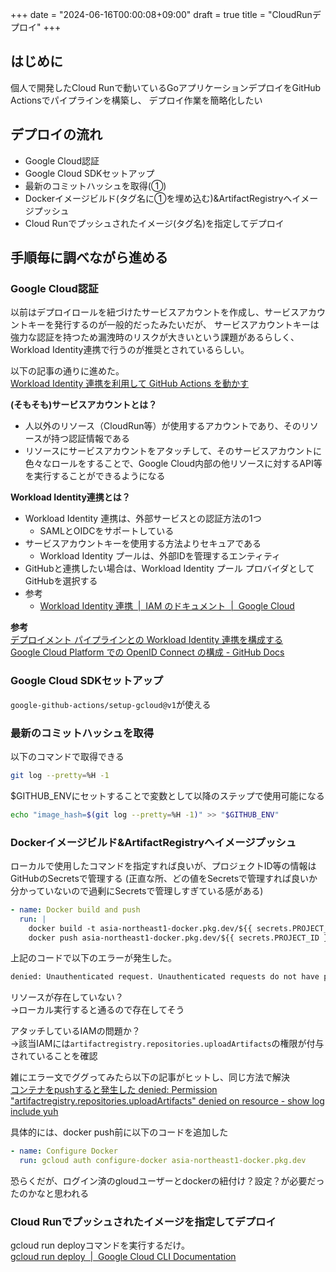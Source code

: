 +++
date = "2024-06-16T00:00:08+09:00"
draft = true
title = "CloudRunデプロイ"
+++


## はじめに

個人で開発したCloud Runで動いているGoアプリケーションデプロイをGitHub Actionsでパイプラインを構築し、
デプロイ作業を簡略化したい

## デプロイの流れ

- Google Cloud認証
- Google Cloud SDKセットアップ
- 最新のコミットハッシュを取得(①)
- Dockerイメージビルド(タグ名に①を埋め込む)&ArtifactRegistryへイメージプッシュ
- Cloud Runでプッシュされたイメージ(タグ名)を指定してデプロイ

## 手順毎に調べながら進める


### Google Cloud認証

以前はデプロイロールを紐づけたサービスアカウントを作成し、サービスアカウントキーを発行するのが一般的だったみたいだが、
サービスアカウントキーは強力な認証を持つため漏洩時のリスクが大きいという課題があるらしく、
Workload Identity連携で行うのが推奨とされているらしい。

以下の記事の通りに進めた。  
[Workload Identity 連携を利用して GitHub Actions を動かす](https://zenn.dev/cloud_ace/articles/7fe428ac4f25c8)  

**(そもそも)サービスアカウントとは？**
- 人以外のリソース（CloudRun等）が使用するアカウントであり、そのリソースが持つ認証情報である
- リソースにサービスアカウントをアタッチして、そのサービスアカウントに色々なロールをすることで、Google Cloud内部の他リソースに対するAPI等を実行することができるようになる

**Workload Identity連携とは？**

- Workload Identity 連携は、外部サービスとの認証方法の1つ
  - SAMLとOIDCをサポートしている
- サービスアカウントキーを使用する方法よりセキュアである
  - Workload Identity プールは、外部IDを管理するエンティティ
- GitHubと連携したい場合は、Workload Identity プール プロバイダとしてGitHubを選択する
- 参考
  - [Workload Identity 連携  |  IAM のドキュメント  |  Google Cloud](https://cloud.google.com/iam/docs/workload-identity-federation?hl=ja)

**参考**    
[デプロイメント パイプラインとの Workload Identity 連携を構成する](https://cloud.google.com/iam/docs/workload-identity-federation-with-deployment-pipelines?hl=ja#impersonation)  
[Google Cloud Platform での OpenID Connect の構成 - GitHub Docs](https://docs.github.com/ja/actions/deployment/security-hardening-your-deployments/configuring-openid-connect-in-google-cloud-platform#adding-a-google-cloud-workload-identity-provider)

### Google Cloud SDKセットアップ

`google-github-actions/setup-gcloud@v1`が使える

### 最新のコミットハッシュを取得

以下のコマンドで取得できる

```sh
git log --pretty=%H -1
```

$GITHUB_ENVにセットすることで変数として以降のステップで使用可能になる

```sh
echo "image_hash=$(git log --pretty=%H -1)" >> "$GITHUB_ENV"
```

### Dockerイメージビルド&ArtifactRegistryへイメージプッシュ

ローカルで使用したコマンドを指定すれば良いが、プロジェクトID等の情報はGitHubのSecretsで管理する
(正直な所、どの値をSecretsで管理すれば良いか分かっていないので過剰にSecretsで管理しすぎている感がある)

```yml
- name: Docker build and push
  run: |
    docker build -t asia-northeast1-docker.pkg.dev/${{ secrets.PROJECT_ID }}/${{ secrets.REPOSITORY_NAME }}/api:${image_hash} -f deploy/api/Dockerfile --platform linux/amd64 .
    docker push asia-northeast1-docker.pkg.dev/${{ secrets.PROJECT_ID }}/${{ secrets.REPOSITORY_NAME }}/api:${image_hash}
```

上記のコードで以下のエラーが発生した。

```sh
denied: Unauthenticated request. Unauthenticated requests do not have permission "artifactregistry.repositories.uploadArtifacts" on resource "projects/***/locations/asia-northeast1/repositories/***" (or it may not exist)
```

リソースが存在していない？  
→ローカル実行すると通るので存在してそう

アタッチしているIAMの問題か？  
→該当IAMには`artifactregistry.repositories.uploadArtifacts`の権限が付与されていることを確認

雑にエラー文でググってみたら以下の記事がヒットし、同じ方法で解決  
[コンテナをpushすると発生した denied: Permission "artifactregistry.repositories.uploadArtifacts" denied on resource - show log include yuh](https://yunabe.hatenablog.com/entry/2023/06/04/220618)

具体的には、docker push前に以下のコードを追加した  

```yml
- name: Configure Docker
  run: gcloud auth configure-docker asia-northeast1-docker.pkg.dev
```

恐らくだが、ログイン済のgloudユーザーとdockerの紐付け？設定？が必要だったのかなと思われる

### Cloud Runでプッシュされたイメージを指定してデプロイ

gcloud run deployコマンドを実行するだけ。  
[gcloud run deploy  |  Google Cloud CLI Documentation](https://cloud.google.com/sdk/gcloud/reference/run/deploy)